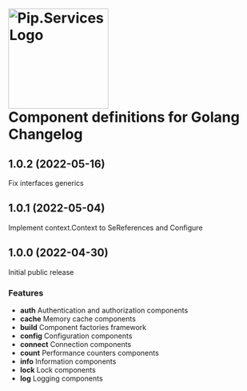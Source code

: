 # <img src="https://uploads-ssl.webflow.com/5ea5d3315186cf5ec60c3ee4/5edf1c94ce4c859f2b188094_logo.svg" alt="Pip.Services Logo" width="200"> <br/> Component definitions for Golang Changelog

## <a name="1.0.2"></a> 1.0.2 (2022-05-16)

Fix interfaces generics

## <a name="1.0.1"></a> 1.0.1 (2022-05-04)

Implement context.Context to SeReferences and Configure

## <a name="1.0.0"></a> 1.0.0 (2022-04-30)

Initial public release

### Features
* **auth** Authentication and authorization components
* **cache** Memory cache components
* **build** Component factories framework
* **config** Configuration components
* **connect** Connection components
* **count** Performance counters components
* **info** Information components
* **lock** Lock components
* **log** Logging components
